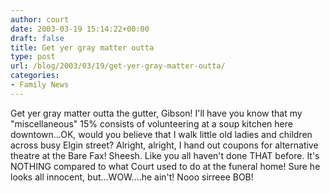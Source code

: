 ```yaml
---
author: court
date: 2003-03-19 15:14:22+00:00
draft: false
title: Get yer gray matter outta
type: post
url: /blog/2003/03/19/get-yer-gray-matter-outta/
categories:
- Family News
---
```


Get yer gray matter outta the gutter, Gibson! I'll have you know that my "miscellaneous" 15% consists of volunteering at a soup kitchen here downtown...OK, would you believe that I walk little old ladies and children across busy Elgin street? Alright, alright,  I hand out coupons for alternative theatre at the Bare Fax! Sheesh. Like you all haven't done THAT before. It's NOTHING compared to what Court used to do at the funeral home! Sure he looks all innocent, but...WOW....he ain't! Nooo sirreee BOB!

